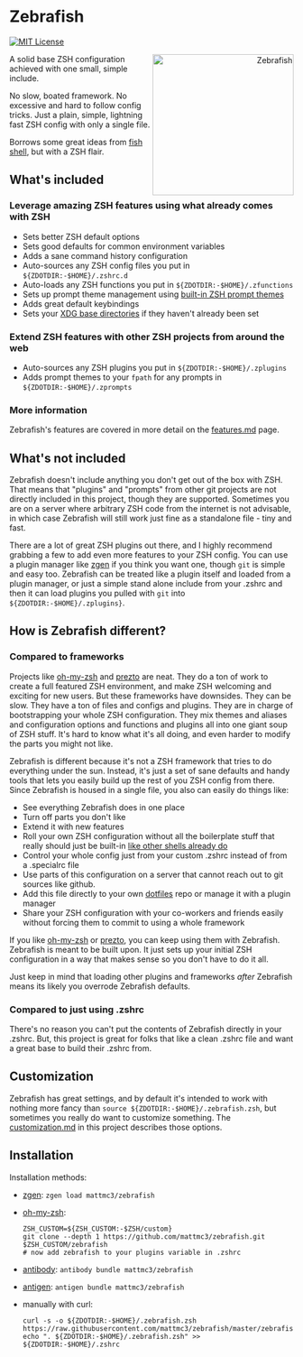 # Zebrafish

[![MIT License](https://img.shields.io/badge/license-MIT-007EC7.svg?style=flat-square)](/LICENSE)

<a title="Azul [Copyrighted free use], via Wikimedia Commons"
   href="https://commons.wikimedia.org/wiki/File:Zebrafisch.jpg"
   align="right">
<img align="right"
     width="250"
     alt="Zebrafish"
     src="https://upload.wikimedia.org/wikipedia/commons/thumb/a/ac/Zebrafisch.jpg/512px-Zebrafisch.jpg">
</a>

A solid base ZSH configuration achieved with one small, simple include.

No slow, boated framework. No excessive and hard to follow config tricks.
Just a plain, simple, lightning fast ZSH config with only a single file.

Borrows some great ideas from [fish shell][fish-shell], but with a ZSH flair.

## What's included

### Leverage amazing ZSH features using what already comes with ZSH

- Sets better ZSH default options
- Sets good defaults for common environment variables
- Adds a sane command history configuration
- Auto-sources any ZSH config files you put in `${ZDOTDIR:-$HOME}/.zshrc.d`
- Auto-loads any ZSH functions you put in `${ZDOTDIR:-$HOME}/.zfunctions`
- Sets up prompt theme management using [built-in ZSH prompt themes][zsh-prompt-theme]
- Adds great default keybindings
- Sets your [XDG base directories][xdg-basedirs] if they haven't already been set

### Extend ZSH features with other ZSH projects from around the web

- Auto-sources any ZSH plugins you put in `${ZDOTDIR:-$HOME}/.zplugins`
- Adds prompt themes to your `fpath` for any prompts in `${ZDOTDIR:-$HOME}/.zprompts`

### More information

Zebrafish's features are covered in more detail on the
[features.md](features.md) page.

## What's not included

Zebrafish doesn't include anything you don't get out of the box with ZSH. That
means that "plugins" and "prompts" from other git projects are not directly
included in this project, though they are supported. Sometimes you are on a
server where arbitrary ZSH code from the internet is not advisable, in which
case Zebrafish will still work just fine as a standalone file - tiny and fast.

There are a lot of great ZSH plugins out there, and I highly recommend grabbing
a few to add even more features to your ZSH config. You can use a plugin manager
like [zgen] if you think you want one, though `git` is simple and easy too.
Zebrafish can be treated like a plugin itself and loaded from a plugin manager,
or just a simple stand alone include from your .zshrc and then it can load
plugins you pulled with `git` into `${ZDOTDIR:-$HOME}/.zplugins}`.

## How is Zebrafish different?

### Compared to frameworks

Projects like [oh-my-zsh] and [prezto] are neat. They do a ton of work to create
a full featured ZSH environment, and make ZSH welcoming and exciting for new
users. But these frameworks have downsides. They can be slow. They have a ton of
files and configs and plugins. They are in charge of bootstrapping your whole
ZSH configuration. They mix themes and aliases and configuration options and
functions and plugins all into one giant soup of ZSH stuff. It's hard to know
what it's all doing, and even harder to modify the parts you might not like.

Zebrafish is different because it's not a ZSH framework that tries to do
everything under the sun. Instead, it's just a set of sane defaults and handy
tools that lets you easily build up the rest of you ZSH config from there. Since
Zebrafish is housed in a single file, you also can easily do things like:

- See everything Zebrafish does in one place
- Turn off parts you don't like
- Extend it with new features
- Roll your own ZSH configuration without all the boilerplate stuff that really
  should just be built-in [like other shells already do][fish-shell]
- Control your whole config just from your custom .zshrc instead of from a
  .specialrc file
- Use parts of this configuration on a server that cannot reach out to git
  sources like github.
- Add this file directly to your own [dotfiles] repo or manage it with a plugin
  manager
- Share your ZSH configuration with your co-workers and friends easily without
  forcing them to commit to using a whole framework

If you like [oh-my-zsh] or [prezto], you can keep using them with Zebrafish.
Zebrafish is meant to be built upon. It just sets up your initial ZSH
configuration in a way that makes sense so you don't have to do it all.

Just keep in mind that loading other plugins and frameworks _after_ Zebrafish
means its likely you overrode Zebrafish defaults.

### Compared to just using .zshrc

There's no reason you can't put the contents of Zebrafish directly in your
.zshrc. But, this project is great for folks that like a clean .zshrc file and
want a great base to build their .zshrc from.

## Customization

Zebrafish has great settings, and by default it's intended to work with nothing
more fancy than `source ${ZDOTDIR:-$HOME}/.zebrafish.zsh`, but sometimes you
really do want to customize something. The [customization.md](customization.md)
in this project describes those options.

## Installation

Installation methods:

- [zgen]: `zgen load mattmc3/zebrafish`
- [oh-my-zsh]:

  ```shell
  ZSH_CUSTOM=${ZSH_CUSTOM:-$ZSH/custom}
  git clone --depth 1 https://github.com/mattmc3/zebrafish.git $ZSH_CUSTOM/zebrafish
  # now add zebrafish to your plugins variable in .zshrc
  ```

- [antibody]: `antibody bundle mattmc3/zebrafish`
- [antigen]: `antigen bundle mattmc3/zebrafish`
- manually with curl:

  ```shell
  curl -s -o ${ZDOTDIR:-$HOME}/.zebrafish.zsh https://raw.githubusercontent.com/mattmc3/zebrafish/master/zebrafish.zsh
  echo ". ${ZDOTDIR:-$HOME}/.zebrafish.zsh" >> ${ZDOTDIR:-$HOME}/.zshrc
  ```

[antibody]:                      https://getantibody.github.io
[antigen]:                       https://github.com/zsh-users/antigen
[dotfiles]:                      https://dotfiles.github.io/
[fast-syntax-highlighting]:      https://github.com/zdharma/fast-syntax-highlighting
[fish-shell]:                    https://fishshell.com/
[oh-my-zsh]:                     https://github.com/robbyrussell/oh-my-zsh
[prezto]:                        https://github.com/sorin-ionescu/prezto
[xdg-basedirs]:                  https://standards.freedesktop.org/basedir-spec/basedir-spec-latest.html
[zgen]:                          https://github.com/tarjoilija/zgen
[zsh-autosuggestions]:           https://github.com/zsh-users/zsh-autosuggestions
[zsh-completions]:               https://github.com/zsh-users/zsh-completions
[zsh-history-substring-search]:  https://github.com/zsh-users/zsh-history-substring-search
[zsh-prompt-theme]:              http://zsh.sourceforge.net/Doc/Release/User-Contributions.html#Prompt-Themes
